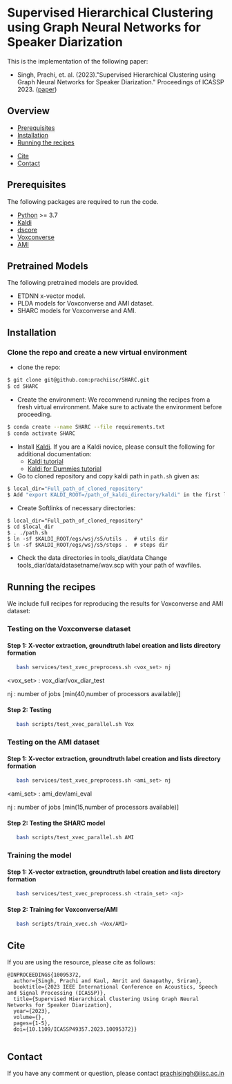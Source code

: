 # Supervised Hierarchical Clustering using Graph Neural Networks for Speaker Diarization
This is the implementation of the following paper:
- Singh, Prachi, et. al. (2023)."Supervised Hierarchical Clustering using Graph Neural Networks for Speaker Diarization." Proceedings of ICASSP 2023.
([paper](https://arxiv.org/pdf/2302.12716.pdf))

## Overview

- [Prerequisites](#prerequisites)
- [Installation](#installation)
- [Running the recipes](#running-the-recipes)
<!-- - [Expected results](#expected-results) -->
- [Cite](#cite)
- [Contact](#contact) 

## Prerequisites

The following packages are required to run the code.

- [Python](https://www.python.org/) >= 3.7
- [Kaldi](https://github.com/kaldi-asr/kaldi)
- [dscore](https://github.com/nryant/dscore)
- [Voxconverse](https://www.robots.ox.ac.uk/~vgg/data/voxconverse/)
- [AMI](https://huggingface.co/datasets/edinburghcstr/ami)

## Pretrained Models
The following pretrained models are provided.
- ETDNN x-vector model.
- PLDA models for Voxconverse and AMI dataset.
- SHARC models for Voxconverse and AMI.

## Installation

### Clone the repo and create a new virtual environment

- clone the repo:
```bash
$ git clone git@github.com:prachiisc/SHARC.git
$ cd SHARC
```

- Create the environment: We recommend running the recipes from a fresh virtual environment. 
Make sure to activate the environment before proceeding.

```bash
$ conda create --name SHARC --file requirements.txt
$ conda activate SHARC
```
- Install [Kaldi](https://github.com/kaldi-asr/kaldi). 
If you are a Kaldi novice, please consult the following for additional documentation:
    - [Kaldi tutorial](http://kaldi-asr.org/doc/tutorial.html)
    - [Kaldi for Dummies tutorial](http://kaldi-asr.org/doc/kaldi_for_dummies.html)
- Go to cloned repository and copy kaldi path in ``path.sh`` given as:
 ```sh
 $ local_dir="Full_path_of_cloned_repository"
 $ Add "export KALDI_ROOT=/path_of_kaldi_directory/kaldi" in the first line of $local_dir/path.sh
 ```
- Create Softlinks of necessary directories:
```
$ local_dir="Full_path_of_cloned_repository"
$ cd $local_dir
$ . ./path.sh
$ ln -sf $KALDI_ROOT/egs/wsj/s5/utils .  # utils dir
$ ln -sf $KALDI_ROOT/egs/wsj/s5/steps .  # steps dir
```
- Check the data directories in tools_diar/data
Change tools_diar/data/datasetname/wav.scp with your path of wavfiles.

## Running the recipes

We include full recipes for reproducing the results for Voxconverse and AMI dataset:

### Testing on the Voxconverse dataset

#### Step 1: X-vector extraction, groundtruth label creation and lists directory formation

```bash
   bash services/test_xvec_preprocess.sh <vox_set> nj
```
<vox_set> : vox_diar/vox_diar_test

nj : number of jobs [min(40,number of processors available)]

#### Step 2: Testing

```bash
   bash scripts/test_xvec_parallel.sh Vox
```

### Testing on the AMI dataset
#### Step 1: X-vector extraction, groundtruth label creation and lists directory formation

```bash
   bash services/test_xvec_preprocess.sh <ami_set> nj
```
<ami_set> : ami_dev/ami_eval 

nj : number of jobs [min(15,number of processors available)]

#### Step 2: Testing the SHARC model

```bash
   bash scripts/test_xvec_parallel.sh AMI
```
### Training the model
#### Step 1: X-vector extraction, groundtruth label creation and lists directory formation

```bash
   bash services/test_xvec_preprocess.sh <train_set> <nj>
```

#### Step 2: Training for Voxconverse/AMI

```bash
   bash scripts/train_xvec.sh <Vox/AMI>
```

## Cite
If you are using the resource, please cite as follows: <br />
```
@INPROCEEDINGS{10095372,  
  author={Singh, Prachi and Kaul, Amrit and Ganapathy, Sriram},
  booktitle={2023 IEEE International Conference on Acoustics, Speech and Signal Processing (ICASSP)},  
  title={Supervised Hierarchical Clustering Using Graph Neural Networks for Speaker Diarization},  
  year={2023}, 
  volume={}, 
  pages={1-5}, 
  doi={10.1109/ICASSP49357.2023.10095372}}
  
 ```
## Contact
If you have any comment or question, please contact prachisingh@iisc.ac.in
